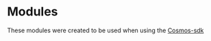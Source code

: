 # Modules 

These modules were created to be used when using the [Cosmos-sdk](https://github.com/cosmos/cosmos-sdk)